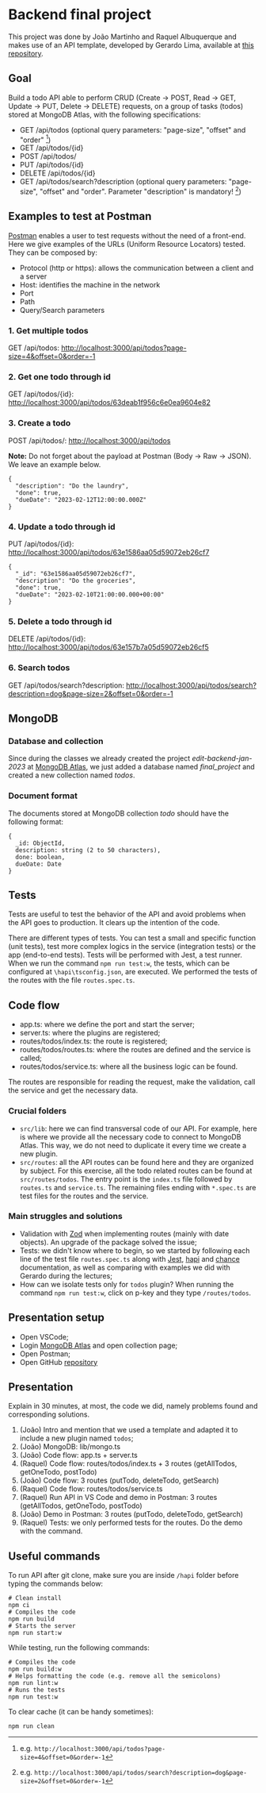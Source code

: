 # Backend final project

This project was done by João Martinho and Raquel Albuquerque and makes use of an API template, developed by Gerardo Lima, available at [this repository](https://github.com/gerardolima/edit-2023-jan).

## Goal

Build a todo API able to perform CRUD (Create &rarr; POST, Read &rarr; GET, Update &rarr; PUT, Delete &rarr; DELETE) requests, on a group of tasks (todos) stored at MongoDB Atlas, with the following specifications:

- GET /api/todos (optional query parameters: "page-size", "offset" and "order" [^1])
- GET /api/todos/{id}
- POST /api/todos/
- PUT /api/todos/{id}
- DELETE /api/todos/{id}
- GET /api/todos/search?description (optional query parameters: "page-size", "offset" and "order". Parameter "description" is mandatory! [^2])

[^1]: e.g. `http://localhost:3000/api/todos?page-size=4&offset=0&order=-1`
[^2]: e.g. `http://localhost:3000/api/todos/search?description=dog&page-size=2&offset=0&order=-1`

## Examples to test at Postman

[Postman](https://www.postman.com/) enables a user to test requests without the need of a front-end. Here we give examples of the URLs (Uniform Resource Locators) tested. They can be composed by:

- Protocol (http or https): allows the communication between a client and a server
- Host: identifies the machine in the network
- Port
- Path
- Query/Search parameters

### 1. Get multiple todos

GET /api/todos: [http://localhost:3000/api/todos?page-size=4&offset=0&order=-1](http://localhost:3000/api/todos?page-size=4&offset=0&order=-1)

### 2. Get one todo through id

GET /api/todos/{id}: [http://localhost:3000/api/todos/63deab1f956c6e0ea9604e82](http://localhost:3000/api/todos/63deab1f956c6e0ea9604e82)

### 3. Create a todo

POST /api/todos/: [http://localhost:3000/api/todos](http://localhost:3000/api/todos)

**Note:** Do not forget about the payload at Postman (Body &rarr; Raw &rarr; JSON). We leave an example below.

```
{
  "description": "Do the laundry",
  "done": true,
  "dueDate": "2023-02-12T12:00:00.000Z"
}
```

### 4. Update a todo through id

PUT /api/todos/{id}: [http://localhost:3000/api/todos/63e1586aa05d59072eb26cf7](http://localhost:3000/api/todos/63e1586aa05d59072eb26cf7)

```
{
  "_id": "63e1586aa05d59072eb26cf7",
  "description": "Do the groceries",
  "done": true,
  "dueDate": "2023-02-10T21:00:00.000+00:00"
}
```

### 5. Delete a todo through id

DELETE /api/todos/{id}: [http://localhost:3000/api/todos/63e157b7a05d59072eb26cf5](http://localhost:3000/api/todos/63e157b7a05d59072eb26cf5)

### 6. Search todos

GET /api/todos/search?description: [http://localhost:3000/api/todos/search?description=dog&page-size=2&offset=0&order=-1](http://localhost:3000/api/todos/search?description=dog&page-size=2&offset=0&order=-1)

## MongoDB

### Database and collection

Since during the classes we already created the project _edit-backend-jan-2023_ at [MongoDB Atlas](https://www.mongodb.com/atlas/database), we just added a database named _final_project_ and created a new collection named _todos_.

### Document format

The documents stored at MongoDB collection _todo_ should have the following format:

```
{
  _id: ObjectId,
  description: string (2 to 50 characters),
  done: boolean,
  dueDate: Date
}
```

## Tests

Tests are useful to test the behavior of the API and avoid problems when the API goes to production. It clears up the intention of the code.

There are different types of tests. You can test a small and specific function (unit tests), test more complex logics in the service (integration tests) or the app (end-to-end tests).
Tests will be performed with Jest, a test runner. When we run the command `npm run test:w`, the tests, which can be configured at `\hapi\tsconfig.json`, are executed.
We performed the tests of the routes with the file `routes.spec.ts`.

## Code flow

- app.ts: where we define the port and start the server;
- server.ts: where the plugins are registered;
- routes/todos/index.ts: the route is registered;
- routes/todos/routes.ts: where the routes are defined and the service is called;
- routes/todos/service.ts: where all the business logic can be found.

The routes are responsible for reading the request, make the validation, call the service and get the necessary data.

### Crucial folders

- `src/lib`: here we can find transversal code of our API. For example, here is where we provide all the necessary code to connect to MongoDB Atlas. This way, we do not need to duplicate it every time we create a new plugin.
- `src/routes`: all the API routes can be found here and they are organized by subject. For this exercise, all the todo related routes can be found at `src/routes/todos`. The entry point is the `index.ts` file followed by `routes.ts` and `service.ts`. The remaining files ending with `*.spec.ts` are test files for the routes and the service.

### Main struggles and solutions

- Validation with [Zod](https://zod.dev/) when implementing routes (mainly with date objects). An upgrade of the package solved the issue;
- Tests: we didn't know where to begin, so we started by following each line of the test file `routes.spec.ts` along with [Jest](https://jestjs.io/), [hapi](https://hapi.dev/) and [chance](https://chancejs.com/) documentation, as well as comparing with examples we did with Gerardo during the lectures;
- How can we isolate tests only for `todos` plugin? When running the command `npm run test:w`, click on p-key and they type `/routes/todos`.

## Presentation setup

- Open VSCode;
- Login [MongoDB Atlas](https://account.mongodb.com/account/login?signedOut=true) and open collection page;
- Open Postman;
- Open GitHub [repository](https://github.com/raquelmgalbuquerque/backend-final-project)

## Presentation

Explain in 30 minutes, at most, the code we did, namely problems found and corresponding solutions.

1. (João) Intro and mention that we used a template and adapted it to include a new plugin named `todos`;
2. (João) MongoDB: lib/mongo.ts
3. (João) Code flow: app.ts + server.ts
4. (Raquel) Code flow: routes/todos/index.ts + 3 routes (getAllTodos, getOneTodo, postTodo)
5. (João) Code flow: 3 routes (putTodo, deleteTodo, getSearch)
6. (Raquel) Code flow: routes/todos/service.ts
7. (Raquel) Run API in VS Code and demo in Postman: 3 routes (getAllTodos, getOneTodo, postTodo)
8. (João) Demo in Postman: 3 routes (putTodo, deleteTodo, getSearch)
9. (Raquel) Tests: we only performed tests for the routes. Do the demo with the command.

## Useful commands

To run API after git clone, make sure you are inside `/hapi` folder before typing the commands below:

```
# Clean install
npm ci
# Compiles the code
npm run build
# Starts the server
npm run start:w
```

While testing, run the following commands:

```
# Compiles the code
npm run build:w
# Helps formatting the code (e.g. remove all the semicolons)
npm run lint:w
# Runs the tests
npm run test:w
```

To clear cache (it can be handy sometimes):

```
npm run clean
```
